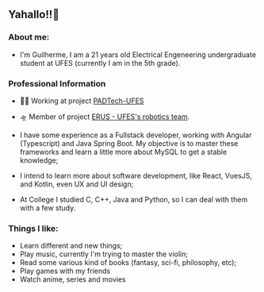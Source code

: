 ## Yahallo!!👋

### About me:

- I'm Guilherme, I am a 21 years old Electrical Engeneering undergraduate student at UFES (currently I am in the 5th grade).

### Professional Information

- 🧑‍💼 Working at project [PADTech-UFES](pad.ufes.br/padtech/)
- 🛸 Member of project [ERUS - UFES's robotics team](erus.ufes.br).

- I have some experience as a Fullstack developer, working with Angular (Typescript) and Java Spring Boot. My objective is to master these frameworks and learn a little more about MySQL to get a stable knowledge;
- I intend to learn more about software development, like React, VuesJS, and Kotlin, even UX and UI design;
- At College I studied C, C++, Java and Python, so I can deal with them with a few study.

### Things I like:
- Learn different and new things;
- Play music, currently I'm trying to master the violin;
- Read some various kind of books (fantasy, sci-fi, philosophy, etc);
- Play games with my friends
- Watch anime, series and movies

<!---
caldgui/caldgui is a ✨ special ✨ repository because its `README.md` (this file) appears on your GitHub profile.
You can click the Preview link to take a look at your changes.

- 🔭 I’m currently working on ...
- 🌱 I’m currently learning ...
- 👯 I’m looking to collaborate on ...
- 🤔 I’m looking for help with ...
- 💬 Ask me about ...
- 📫 How to reach me: ...
- 😄 Pronouns: ...
- ⚡ Fun fact: ...
--->
